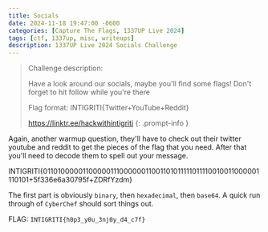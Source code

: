 ```yaml
---
title: Socials
date: 2024-11-18 19:47:00 -0600
categories: [Capture The Flags, 1337UP Live 2024]
tags: [ctf, 1337up, misc, writeups]
description: 1337UP Live 2024 Socials Challenge
---
```


> Challenge description:
>
> Have a look around our socials, maybe you'll find some flags! Don't forget to hit follow while you're there
>
> Flag format: INTIGRITI{Twitter+YouTube+Reddit}
>
> https://linktr.ee/hackwithintigriti 
{: .prompt-info }

Again, another warmup question, they'll have to check out their twitter youtube and reddit to get the pieces of the flag that you need. After that you'll need to decode them to spell out your message.

INTIGRITI{0110100000110000011100000011001101011111011110010011000001110101+5f336e6a30795f+ZDRfYzdm}

 The first part is obviously `binary`, then `hexadecimal`, then `base64`. A quick run through of `CyberChef` should sort things out.

FLAG: `INTIGRITI{h0p3_y0u_3nj0y_d4_c7f}`
